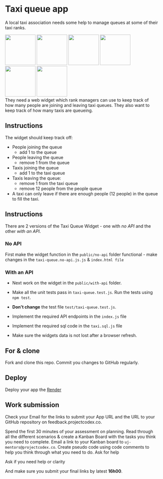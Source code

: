 # Taxi queue app

A local taxi association needs some help to manage queues at some of their taxi ranks.

<span style="float: left">
	<img src="queue.png" alt="" width="100" style="display:inline-block" >
	<img src="queue.png" alt="" width="100" style="display:inline-block" >
	<img src="queue.png" alt="" width="100" style="display:inline-block" >
	<img src="minivan.png" alt="" width="100" style="display:inline-block">
	<img src="arrow.png" alt="" width="100" style="display:inline-block">
	<img src="minivan.png" alt="" width="100" style="display:inline-block">
</span>

They need a web widget which rank managers can use to keep track of how many people are joining and leaving taxi queues. They also want to keep track of how many taxis are queueing.

## Instructions

The widget should keep track off:

* People joining the queue 
	- add 1 to the queue
* People leaving the queue 
	- remove 1 from the queue
* Taxis joining the queue 
	- add 1 to the taxi queue
* Taxis leaving the queue:
	- remove 1 from the taxi queue
	- remove 12 people from the people queue
* A taxi can only leave if there are enough people (12 people) in the queue to fill the taxi.


## Instructions

There are 2 versions of the Taxi Queue Widget - one with *no API* and the other *with an API*.

### No API

First make the widget function in the `public/no-api` folder functional  - make changes in the `taxi-queue.no-api.js.js` & `index.html file`

### With an API

* Next work on the widget in the `public/with-api` folder.
* Make all the unit tests pass in `taxi-queue.test.js`. Run the tests using `npm test`. 
* **Don't change** the test file `test/taxi-queue.test.js`.

* Implement the required API endpoints in the `index.js` file
* Implement the required sql code in the `taxi.sql.js` file
* Make sure the widgets data is not lost after a browser refresh.


## For & clone

Fork and clone this repo.
Commit you changes to GitHub regularly.

## Deploy

Deploy your app the [Render](render.com)

## Work submission

Check your Email for the links to submit your App URL and the URL to your GitHub repository on feedback.projectcodex.co.



Spend the first 30 minutes of your assessment on planning. Read through all the different scenarios & create a Kanban Board with the tasks you think you need to complete. Email a link to your Kanban board to `uj-mentors@projectcodex.co`. Create pseudo code using code comments to help you think through what you need to do.
Ask for help

Ask if you need help or clarity
	
And make sure you submit your final links by latest **16h00**.
